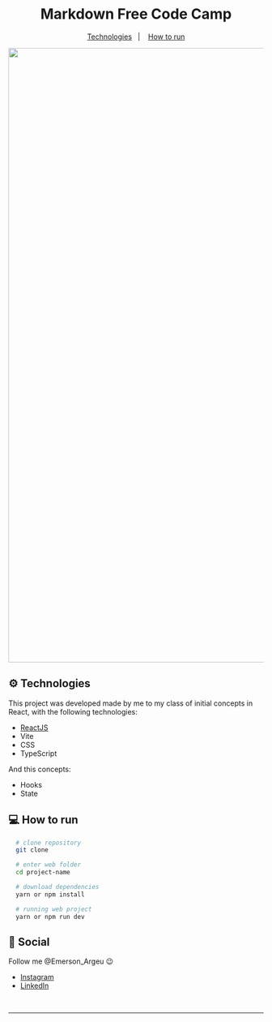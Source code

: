 <h1 align="center">
  Markdown Free Code Camp
</h1>

<p align="center">
  <a href="#gear-technologies">Technologies</a>&nbsp;&nbsp;&nbsp;|&nbsp;&nbsp;&nbsp;
  <a href="#computer-how-to-run">How to run</a>
</p>

<div align="center">
<img width="1212" alt="Screen Shot Project" src="https://github.com/EmersonArgeu/emersonargeu/assets/115504452/380148a1-351c-434d-b8d9-2fa39dac5fd8">
 </div>


## :gear: Technologies

This project was developed made by me to my class of initial concepts in React, with the following technologies:

  - [ReactJS](https://reactjs.org/)
  - Vite
  - CSS
  - TypeScript
  
  And this concepts:

   - Hooks
   - State

## :computer: How to run

  ```bash
    # clone repository
    git clone

    # enter web folder
    cd project-name

    # download dependencies
    yarn or npm install

    # running web project
    yarn or npm run dev
  ```

## :wave: Social

Follow me @Emerson_Argeu :wink:
<br />

- [Instagram](https://www.instagram.com/emerson_argeu/)
- [LinkedIn](https://www.linkedin.com/in/emerson-argeu)

<br />

---

[ts]: https://www.typescriptlang.org
